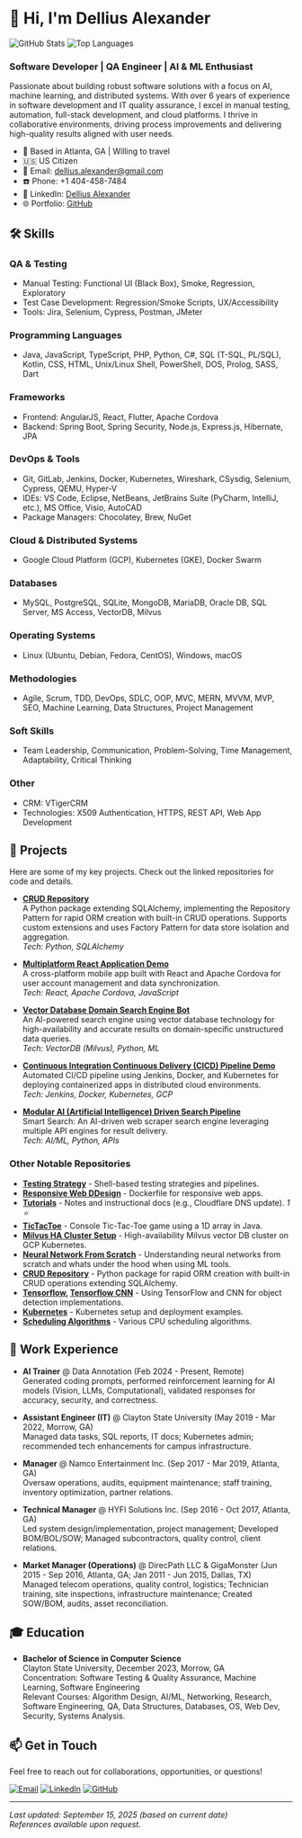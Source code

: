 # 👋 Hi, I'm Dellius Alexander

![GitHub Stats](https://github-readme-stats.vercel.app/api?username=dellius-alexander&show_icons=true&theme=radical&hide_border=true)
![Top Languages](https://github-readme-stats.vercel.app/api/top-langs/?username=dellius-alexander&layout=compact&theme=radical&hide_border=true)

### Software Developer | QA Engineer | AI & ML Enthusiast

Passionate about building robust software solutions with a focus on AI, machine learning, and 
distributed systems. With over 6 years of experience in software development and IT quality 
assurance, I excel in manual testing, automation, full-stack development, and cloud platforms. 
I thrive in collaborative environments, driving process improvements and delivering high-quality 
results aligned with user needs.

- 📍 Based in Atlanta, GA | Willing to travel
- 🇺🇸 US Citizen
- 📧 Email: [dellius.alexander@gmail.com](mailto:dellius.alexander@gmail.com)
- ☎️ Phone: +1 404-458-7484
- 🔗 LinkedIn: [Dellius Alexander](https://www.linkedin.com/in/dellius-alexander) 
- 🌐 Portfolio: [GitHub](https://github.com/dellius-alexander)

## 🛠️ Skills

### QA & Testing
- Manual Testing: Functional UI (Black Box), Smoke, Regression, Exploratory
- Test Case Development: Regression/Smoke Scripts, UX/Accessibility
- Tools: Jira, Selenium, Cypress, Postman, JMeter

### Programming Languages
- Java, JavaScript, TypeScript, PHP, Python, C#, SQL (T-SQL, PL/SQL), Kotlin, CSS, HTML, Unix/Linux Shell, PowerShell, DOS, Prolog, SASS, Dart

### Frameworks
- Frontend: AngularJS, React, Flutter, Apache Cordova
- Backend: Spring Boot, Spring Security, Node.js, Express.js, Hibernate, JPA

### DevOps & Tools
- Git, GitLab, Jenkins, Docker, Kubernetes, Wireshark, CSysdig, Selenium, Cypress, QEMU, Hyper-V
- IDEs: VS Code, Eclipse, NetBeans, JetBrains Suite (PyCharm, IntelliJ, etc.), MS Office, Visio, AutoCAD
- Package Managers: Chocolatey, Brew, NuGet

### Cloud & Distributed Systems
- Google Cloud Platform (GCP), Kubernetes (GKE), Docker Swarm

### Databases
- MySQL, PostgreSQL, SQLite, MongoDB, MariaDB, Oracle DB, SQL Server, MS Access, VectorDB, Milvus

### Operating Systems
- Linux (Ubuntu, Debian, Fedora, CentOS), Windows, macOS

### Methodologies
- Agile, Scrum, TDD, DevOps, SDLC, OOP, MVC, MERN, MVVM, MVP, SEO, Machine Learning, Data Structures, Project Management

### Soft Skills
- Team Leadership, Communication, Problem-Solving, Time Management, Adaptability, Critical Thinking

### Other
- CRM: VTigerCRM
- Technologies: X509 Authentication, HTTPS, REST API, Web App Development

## 🚀 Projects

Here are some of my key projects. Check out the linked repositories for code and details.

- **[CRUD Repository](https://github.com/dellius-alexander/CRUDRepository)**  
  A Python package extending SQLAlchemy, implementing the Repository Pattern for rapid ORM creation with built-in CRUD operations. Supports custom extensions and uses Factory Pattern for data store isolation and aggregation.  
  *Tech: Python, SQLAlchemy*

- **[Multiplatform React Application Demo](https://github.com/dellius-alexander/Cordova-React-App.git)**  
  A cross-platform mobile app built with React and Apache Cordova for user account management and data synchronization.  
  *Tech: React, Apache Cordova, JavaScript*  

- **[Vector Database Domain Search Engine Bot](https://github.com/dellius-alexander/Vector-DB-SearchBot.git)**  
  An AI-powered search engine using vector database technology for high-availability and accurate results on domain-specific unstructured data queries.  
  *Tech: VectorDB (Milvus), Python, ML*  

- **[Continuous Integration Continuous Delivery (CICD) Pipeline Demo](https://github.com/dellius-alexander/Jenkins.git)**  
  Automated CI/CD pipeline using Jenkins, Docker, and Kubernetes for deploying containerized apps in distributed cloud environments.  
  *Tech: Jenkins, Docker, Kubernetes, GCP*  

- **[Modular AI (Artificial Intelligence) Driven Search Pipeline](https://github.com/dellius-alexander/Smart-Search.git)**  
  Smart Search: An AI-driven web scraper search engine leveraging multiple API engines for result delivery.  
  *Tech: AI/ML, Python, APIs*  

### Other Notable Repositories
- **[Testing Strategy](https://github.com/dellius-alexander/Testing-Strategy)** - Shell-based testing strategies and pipelines.
- **[Responsive Web DDesign](https://github.com/dellius-alexander/responsive_web_design)** - Dockerfile for responsive web apps.
- **[Tutorials](https://github.com/dellius-alexander/Tutorials)** - Notes and instructional docs (e.g., Cloudflare DNS update). *1 ⭐*
- **[TicTacToe](https://github.com/dellius-alexander/TicTacToe)** - Console Tic-Tac-Toe game using a 1D array in Java.
- **[Milvus HA Cluster Setup](https://github.com/dellius-alexander/Smart-Search.git)** - High-availability Milvus vector DB cluster on GCP Kubernetes.
- **[Neural Network From Scratch](https://github.com/dellius-alexander/Neural-Networks-From-Scratch.git)** - Understanding neural networks from scratch and whats under the hood when using ML tools.
- **[CRUD Repository](https://github.com/dellius-alexander/CRUDRepository.git)** - Python package for rapid ORM creation with built-in CRUD operations extending SQLAlchemy.
- **[Tensorflow](https://github.com/dellius-alexander/tensorflow), [Tensorflow CNN](https://github.com/dellius-alexander/TensorFlowCNN)** - Using TensorFlow and CNN for object detection implementations.
- **[Kubernetes](https://github.com/dellius-alexander/kubernetes)** - Kubernetes setup and deployment examples.
- **[Scheduling Algorithms](https://github.com/dellius-alexander/Scheduling_Algorithms)** - Various CPU scheduling algorithms.

## 💼 Work Experience

- **AI Trainer** @ Data Annotation (Feb 2024 - Present, Remote)  
  Generated coding prompts, performed reinforcement learning for AI models (Vision, LLMs, Computational), validated responses for accuracy, security, and correctness.

- **Assistant Engineer (IT)** @ Clayton State University (May 2019 - Mar 2022, Morrow, GA)  
  Managed data tasks, SQL reports, IT docs; Kubernetes admin; recommended tech enhancements for campus infrastructure.

- **Manager** @ Namco Entertainment Inc. (Sep 2017 - Mar 2019, Atlanta, GA)  
  Oversaw operations, audits, equipment maintenance; staff training, inventory optimization, partner relations.

- **Technical Manager** @ HYFI Solutions Inc. (Sep 2016 - Oct 2017, Atlanta, GA)  
  Led system design/implementation, project management; Developed BOM/BOL/SOW; Managed subcontractors, quality control, client relations.

- **Market Manager (Operations)** @ DirecPath LLC & GigaMonster (Jun 2015 - Sep 2016, Atlanta, GA; Jan 2011 - Jun 2015, Dallas, TX)  
  Managed telecom operations, quality control, logistics; Technician training, site inspections, infrastructure maintenance; Created SOW/BOM, audits, asset reconciliation.

## 🎓 Education

- **Bachelor of Science in Computer Science**  
  Clayton State University, December 2023, Morrow, GA  
  Concentration: Software Testing & Quality Assurance, Machine Learning, Software Engineering  
  Relevant Courses: Algorithm Design, AI/ML, Networking, Research, Software Engineering, QA, Data Structures, Databases, OS, Web Dev, Security, Systems Analysis.

## 📫 Get in Touch

Feel free to reach out for collaborations, opportunities, or questions!

[![Email](https://img.shields.io/badge/Email-dellius.alexander%40gmail.com-red?style=flat-square&logo=gmail)](mailto:dellius.alexander@gmail.com)
[![LinkedIn](https://img.shields.io/badge/LinkedIn-Dellius%20Alexander-blue?style=flat-square&logo=linkedin)](https://www.linkedin.com/in/dellius-alexander)
[![GitHub](https://img.shields.io/badge/GitHub-dellius--alexander-black?style=flat-square&logo=github)](https://github.com/dellius-alexander)

---

*Last updated: September 15, 2025 (based on current date)*  
*References available upon request.*


